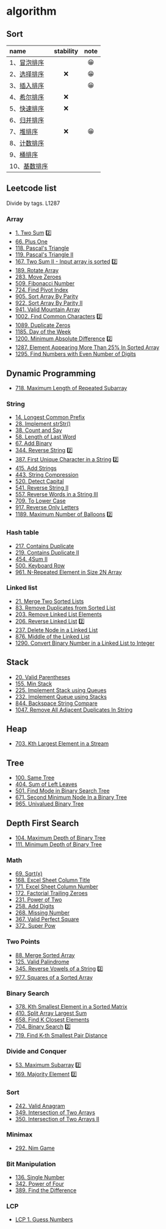 # algorithm 

## Sort

|name|stability|note|
|:--|:--:|:--:|
|1、[冒泡排序](./solutions/bubbleSort.md)||😁|
|2、[选择排序](./solutions/selectionSort.md)|❌| 😁|
|3、[插入排序](./solutions/insertionSort.md)||😁|
|4、[希尔排序](./solutions/shellSort.md)|❌||
|5、[快速排序](./solutions/quickSort.md)|❌||
|6、[归并排序](./solutions/mergeSort.md)|||
|7、[堆排序](./solutions/heapsort.md)|❌|😁|
|8、[计数排序](./solutions/countingSort.md)|||
|9、[桶排序](./solutions/bucketSort.md)|||
|10、[基数排序](./solutions/radixSort.md)|||

## Leetcode list

Divide by tags.  L1287

### Array

- [1. Two Sum](./lc/2019-10-08_L1.md)   2️⃣
- [66. Plus One](./lc/2019-12-20_L66.md)
- [118. Pascal's Triangle](./lc/2019-12-20_L118.md)
- [119. Pascal's Triangle II](./lc/2019-12-20_L119.md)
- [167. Two Sum II - Input array is sorted](./lc/2019-09-25_L167.md)   2️⃣
- [189. Rotate Array](./lc/2019-12-23_L189.md)
- [283. Move Zeroes](./lc/2019-12-07_L283.md)
- [509. Fibonacci Number](./lc/2019-12-11_L509.md)
- [724. Find Pivot Index](./lc/2019-12-07_L724.md)
- [905. Sort Array By Parity](./lc/2019-12-25_L905.md)
- [922. Sort Array By Parity II](./lc/2019-12-25_L922.md)
- [941. Valid Mountain Array](./lc/2019-12-25_L941.md)
- [1002. Find Common Characters](./lc/2019-10-06_L1002.md)  2️⃣
- [1089. Duplicate Zeros](./lc/2019-12-25_L1089.md)
- [1185. Day of the Week](./lc/2019-10-10_L1185.md)
- [1200. Minimum Absolute Difference](./lc/2019-10-06_L1200.md)  2️⃣
- [1287. Element Appearing More Than 25% In Sorted Array](./lc/2019-12-25_L1287.md)
- [1295. Find Numbers with Even Number of Digits](./lc/2019-12-25_L1295.md)

## Dynamic Programming

- [718. Maximum Length of Repeated Subarray](./lc/2019-10-14_L718.md)

### String
  
- [14. Longest Common Prefix](./lc/2019-12-11_L14.md)
- [28. Implement strStr()](./lc/2019-12-11_L28.md)
- [38. Count and Say](./lc/2019-12-19_L38.md)
- [58. Length of Last Word](./lc/2019-12-20_L58.md)
- [67. Add Binary](./lc/2019-12-20_L67.md)
- [344. Reverse String](./lc/2019-10-02_L344.md)  2️⃣
- [387. First Unique Character in a String](./lc/2019-09-26_L387.md)  2️⃣
- [415. Add Strings](./lc/2019-12-24_L415.md)
- [443. String Compression](./lc/2019-10-06_L443.md)
- [520. Detect Capital](./lc/2019-12-24_L520.md)
- [541. Reverse String II](./lc/2019-12-24_L541.md)
- [557. Reverse Words in a String III](./lc/2019-12-24_L557.md)
- [709. To Lower Case](./lc/2019-12-25_L709.md)
- [917. Reverse Only Letters](./lc/2019-12-25_L917.md)
- [1189. Maximum Number of Balloons](./lc/2019-10-08_L1189.md)  2️⃣

### Hash table

- [217. Contains Duplicate](./lc/2019-12-23_L217.md)
- [219. Contains Duplicate II](./lc/2019-12-23_L219.md)
- [454. 4Sum II](./lc/2019-10-09_L454.md)
- [500. Keyboard Row](./lc/2019-09-27_L500.md)
- [961. N-Repeated Element in Size 2N Array](./lc/2019-12-25_L961.md)

### Linked list

- [21. Merge Two Sorted Lists](./lc/2019-10-04_L21.md)
- [83. Remove Duplicates from Sorted List](./lc/2019-10-01_L83.md)
- [203. Remove Linked List Elements](./lc/2019-09-28_L203.md)
- [206. Reverse Linked List](./lc/2019-09-30_L206.md) 2️⃣
- [237. Delete Node in a Linked List](./lc/2019-12-25_L237.md)
-  [876. Middle of the Linked List](./lc/2019-09-29_L876.md)
-  [1290. Convert Binary Number in a Linked List to Integer](./lc/2019-12-25_L1290.md)

## Stack 

- [20. Valid Parentheses](./lc/2019-10-05_L20.md)
- [155. Min Stack](./lc/2019-10-03_L155.md)
- [225. Implement Stack using Queues](./lc/2019-12-23_L225.md)
- [232. Implement Queue using Stacks](./lc/2019-12-23_L232.md)
- [844. Backspace String Compare](./lc/2019-10-04_L844.md)
- [1047. Remove All Adjacent Duplicates In String](./lc/2019-10-04_L1047.md)

## Heap

- [703. Kth Largest Element in a Stream](./lc/2019-10-06_L703.md)

## Tree

- [100. Same Tree](./lc/2019-10-07_L100.md)
- [404. Sum of Left Leaves](./lc/2019-10-07_L404.md)
- [501. Find Mode in Binary Search Tree](./lc/2019-10-07_L501.md)
- [671. Second Minimum Node In a Binary Tree](./lc/2019-10-07_L671.md)
- [965. Univalued Binary Tree](./lc/2019-10-06_L965.md)

## Depth First Search

- [104. Maximum Depth of Binary Tree](./lc/2019-10-09_L104.md)
- [111. Minimum Depth of Binary Tree](./lc/2019-10-09_L111.md)

### Math

- [69. Sqrt(x)](./lc/2019-10-02_L69.md)
- [168. Excel Sheet Column Title](./lc/2019-12-22_L168.md)
- [171. Excel Sheet Column Number](./lc/2019-12-22_L171.md)
- [172. Factorial Trailing Zeroes](./lc/2019-12-23_L172.md)
- [231. Power of Two](./lc/2019-12-23_L231.md)
- [258. Add Digits](./lc/2019-12-24_L258.md)
- [268. Missing Number](./lc/2019-12-24_L268.md)
- [367. Valid Perfect Square](./lc/2019-10-02_L367.md)
- [372. Super Pow](./lc/2019-10-30_L372.md)

### Two Points

- [88. Merge Sorted Array](./lc/2019-12-07_L88.md)
- [125. Valid Palindrome](./lc/2019-12-22_L125.md)
- [345. Reverse Vowels of a String](./lc/2019-10-02_L345.md)  2️⃣
- [977. Squares of a Sorted Array](./lc/2019-12-07_L977.md)

### Binary Search 

- [378. Kth Smallest Element in a Sorted Matrix](./lc/2019-10-15_L378.md)
- [410. Split Array Largest Sum](./lc/2019-10-11_L410.md)
- [658. Find K Closest Elements](./lc/2019-10-10_L658.md)
- [704. Binary Search](./lc/2019-10-02_L704.md) 2️⃣
- [719. Find K-th Smallest Pair Distance](./lc/2019-10-15_L719.md)

### Divide and Conquer

- [53. Maximum Subarray](./lc/2019-10-04_L53.md)   2️⃣
- [169. Majority Element](./lc/2019-10-03_L169.md)   2️⃣

### Sort

- [242. Valid Anagram](./lc/2019-10-05_L242.md)
- [349.  Intersection of Two Arrays](./lc/2019-10-05_L349.md)
- [350. Intersection of Two Arrays II](./lc/2019-10-06_L350.md)

### Minimax

- [292. Nim Game](./lc/2019-12-20_L292.md)

### Bit Manipulation

- [136. Single Number](./lc/2019-12-22_L136.md)
- [342. Power of Four](./lc/2019-12-24_L342.md)
- [389. Find the Difference](./lc/2019-12-24_L389.md)


### LCP

- [LCP 1. Guess Numbers](./lc/2019-12-25_LCP_1.md)
